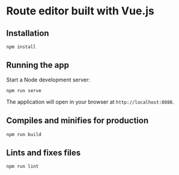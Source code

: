 # Route editor built with Vue.js

## Installation
```
npm install
```

## Running the app
Start a Node development server:

```
npm run serve
```

The application will open in your browser at <code>http://localhost:8080</code>.

## Compiles and minifies for production
```
npm run build
```

## Lints and fixes files
```
npm run lint
```
